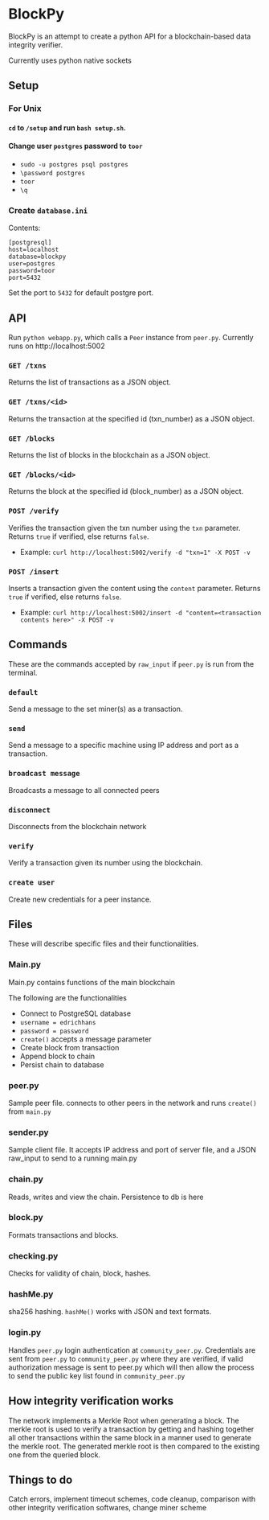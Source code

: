 # BlockPy
BlockPy is an attempt to create a python API for a blockchain-based data integrity verifier.

Currently uses python native sockets

## Setup

### For Unix
#### `cd` to `/setup` and run `bash setup.sh`.

#### Change user `postgres` password to `toor`
* `sudo -u postgres psql postgres`
* `\password postgres`
* `toor`
* `\q`

### Create `database.ini`

Contents:
```
[postgresql]
host=localhost
database=blockpy
user=postgres
password=toor
port=5432
```
Set the port to `5432` for default postgre port.

## API
Run `python webapp.py`, which calls a `Peer` instance from `peer.py`.
Currently runs on http://localhost:5002

### `GET /txns`
Returns the list of transactions as a JSON object.

### `GET /txns/<id>`
Returns the transaction at the specified id (txn_number) as a JSON object.

### `GET /blocks`
Returns the list of blocks in the blockchain as a JSON object.

### `GET /blocks/<id>`
Returns the block at the specified id (block_number) as a JSON object.

### `POST /verify`
Verifies the transaction given the txn number using the `txn` parameter.
Returns `true` if verified, else returns `false`.
* Example: `curl http://localhost:5002/verify -d "txn=1" -X POST -v`

### `POST /insert`
Inserts a transaction given the content using the `content` parameter.
Returns `true` if verified, else returns `false`.
* Example: `curl http://localhost:5002/insert -d "content=<transaction contents here>" -X POST -v`


## Commands
These are the commands accepted by `raw_input` if `peer.py` is run from the terminal.

### `default`
Send a message to the set miner(s) as a transaction. 

### `send`
Send a message to a specific machine using IP address and port as a transaction. 

### `broadcast message`
Broadcasts a message to all connected peers

### `disconnect`
Disconnects from the blockchain network

### `verify`
Verify a transaction given its number using the blockchain.

### `create user`
Create new credentials for a peer instance.

## Files

These will describe specific files and their functionalities.

### Main.py
Main.py contains functions of the main blockchain

The following are the functionalities
* Connect to PostgreSQL database
* `username = edrichhans`
* `password = password`
* `create()` accepts a message parameter
* Create block from transaction
* Append block to chain
* Persist chain to database

### peer.py
Sample peer file. connects to other peers in the network and runs `create()` from `main.py`

### sender.py
Sample client file. It accepts IP address and port of server file, and a JSON raw_input to send to a running main.py

### chain.py
Reads, writes and view the chain. Persistence to db is here

### block.py
Formats transactions and blocks.

### checking.py
Checks for validity of chain, block, hashes.

### hashMe.py
sha256 hashing. `hashMe()` works with JSON and text formats.

### login.py
Handles `peer.py` login authentication at `community_peer.py`. Credentials are sent from `peer.py` to `community_peer.py` where they are verified, if valid authorization message is sent to peer.py which will then allow the process to send the public key list found in `community_peer.py`

## How integrity verification works
The network implements a Merkle Root when generating a block. The merkle root is used to verify a transaction by getting and hashing together all other transactions within the same block in a manner used to generate the merkle root. The generated merkle root is then compared to the existing one from the queried block.

## Things to do
Catch errors, implement timeout schemes, code cleanup, comparison with other integrity verification softwares, change miner scheme

